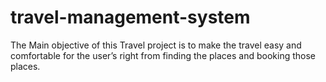 # travel-management-system
The Main objective of this Travel project is to make the travel easy and comfortable for the user’s right from finding the places and booking those places.
